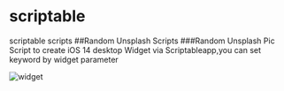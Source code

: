 # scriptable
scriptable scripts
##Random Unsplash Scripts
###Random Unsplash Pic  Script to create iOS 14 desktop Widget   via Scriptableapp,you can set keyword by widget parameter

![widget](https://github.com/Juniorchen2012/scriptable/blob/master/overall.png?raw=true)
